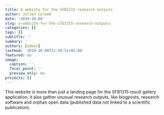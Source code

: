 ```yaml
---
title: A website for the SFB1315 research outputs
author: Julien Colomb
date: '2019-10-09'
slug: a-website-for-the-sfb1315-research-outputs
categories: []
tags: []
subtitle: ''
summary: ''
authors: [admin]
lastmod: '2019-10-09T22:39:51+02:00'
featured: no
image:
  caption: ''
  focal_point: ''
  preview_only: no
projects: []
---
```


This website is more than just a landing page for the SFB1315 result gallery application, it also gather unusual research outputs, like blogposts, research software and orphan open data (published data not linked to a scientific publication).

